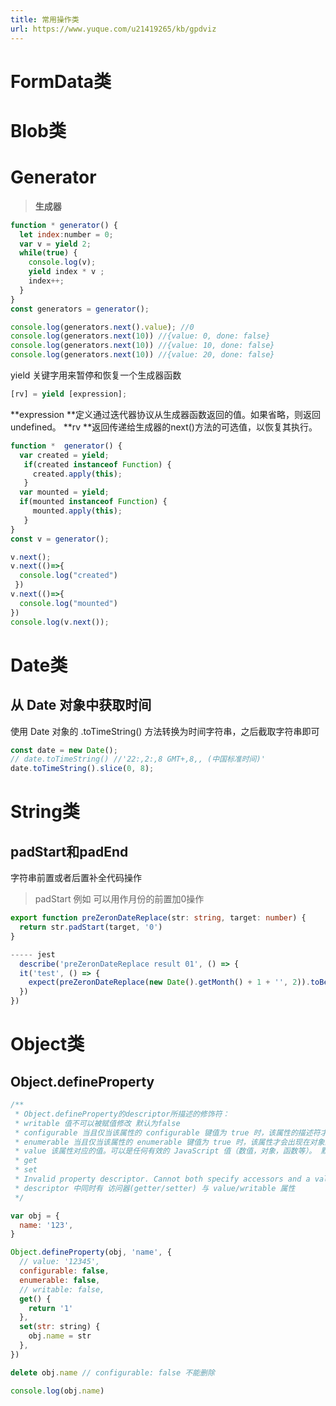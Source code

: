 ```yaml
---
title: 常用操作类
url: https://www.yuque.com/u21419265/kb/gpdviz
---
```




# FormData类



# Blob类



# Generator

> **生成器**

```javascript
function * generator() {
  let index:number = 0;
  var v = yield 2;
  while(true) {
    console.log(v);
    yield index * v ;
    index++;
  }
}
const generators = generator();

console.log(generators.next().value); //0
console.log(generators.next(10)) //{value: 0, done: false}
console.log(generators.next(10)) //{value: 10, done: false}
console.log(generators.next(10)) //{value: 20, done: false}
```

yield 关键字用来暂停和恢复一个生成器函数

```javascript
[rv] = yield [expression];
```

**expression **定义通过迭代器协议从生成器函数返回的值。如果省略，则返回undefined。
**rv **返回传递给生成器的next()方法的可选值，以恢复其执行。

```javascript
function *  generator() {
  var created = yield;
   if(created instanceof Function) {
     created.apply(this);
   }
  var mounted = yield;
  if(mounted instanceof Function) {
     mounted.apply(this);
   }
}
const v = generator();

v.next();
v.next(()=>{
  console.log("created")
 })
v.next(()=>{
  console.log("mounted")
})
console.log(v.next());
```



# Date类



## 从 Date 对象中获取时间

使用 Date 对象的 .toTimeString() 方法转换为时间字符串，之后截取字符串即可

```javascript
const date = new Date();
// date.toTimeString() //'22:,2:,8 GMT+,8,, (中国标准时间)'
date.toTimeString().slice(0, 8);
```



# String类



## padStart和padEnd

字符串前置或者后置补全代码操作


> padStart  例如 可以用作月份的前置加0操作

```typescript
export function preZeronDateReplace(str: string, target: number) {
  return str.padStart(target, '0')
}

----- jest
  describe('preZeronDateReplace result 01', () => {
  it('test', () => {
    expect(preZeronDateReplace(new Date().getMonth() + 1 + '', 2)).toBe('02')
  })
})
```



# Object类



## Object.defineProperty

```javascript
/**
 * Object.defineProperty的descriptor所描述的修饰符：
 * writable 值不可以被赋值修改 默认为false
 * configurable 当且仅当该属性的 configurable 键值为 true 时，该属性的描述符才能够被改变，同时该属性也能从对应的对象上被删除。
 * enumerable 当且仅当该属性的 enumerable 键值为 true 时，该属性才会出现在对象的枚举属性中。
 * value 该属性对应的值。可以是任何有效的 JavaScript 值（数值，对象，函数等）。 默认为 undefined
 * get
 * set
 * Invalid property descriptor. Cannot both specify accessors and a value or writable attribute
 * descriptor 中同时有 访问器(getter/setter) 与 value/writable 属性
 */

var obj = {
  name: '123',
}

Object.defineProperty(obj, 'name', {
  // value: '12345',
  configurable: false,
  enumerable: false,
  // writable: false,
  get() {
    return '1'
  },
  set(str: string) {
    obj.name = str
  },
})

delete obj.name // configurable: false 不能删除

console.log(obj.name)

```
